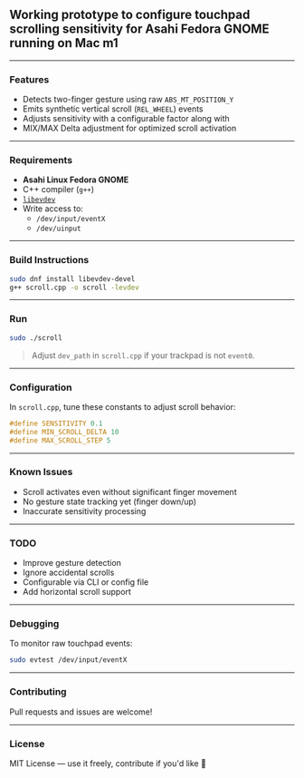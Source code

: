 ## Working prototype to configure touchpad scrolling sensitivity for Asahi Fedora GNOME running on Mac m1

---

### Features
- Detects two-finger gesture using raw `ABS_MT_POSITION_Y`
- Emits synthetic vertical scroll (`REL_WHEEL`) events
- Adjusts sensitivity with a configurable factor along with
- MIX/MAX Delta adjustment for optimized scroll activation

---

### Requirements

- **Asahi Linux Fedora GNOME**
- C++ compiler (`g++`)
- [`libevdev`](https://www.freedesktop.org/wiki/Software/libevdev/)
- Write access to:
  - `/dev/input/eventX`
  - `/dev/uinput`

---

### Build Instructions

```bash
sudo dnf install libevdev-devel
g++ scroll.cpp -o scroll -levdev
```

---

### Run

```bash
sudo ./scroll
```

> Adjust `dev_path` in `scroll.cpp` if your trackpad is not `event0`.

---

### Configuration

In `scroll.cpp`, tune these constants to adjust scroll behavior:

```cpp
#define SENSITIVITY 0.1
#define MIN_SCROLL_DELTA 10
#define MAX_SCROLL_STEP 5
```

---

### Known Issues

- Scroll activates even without significant finger movement
- No gesture state tracking yet (finger down/up)
- Inaccurate sensitivity processing

---

### TODO

- Improve gesture detection
- Ignore accidental scrolls
- Configurable via CLI or config file
- Add horizontal scroll support

---

### Debugging

To monitor raw touchpad events:

```bash
sudo evtest /dev/input/eventX
```

---

### Contributing

Pull requests and issues are welcome!  

---

### License

MIT License — use it freely, contribute if you'd like 💙
